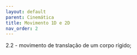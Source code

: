 ```yaml
---
layout: default
parent: Cinemática
title: Movimento 1D e 2D
nav_order: 2
---
```


2.2 - movimento de translação de um corpo rígido;